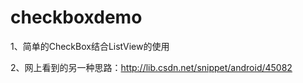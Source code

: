 # checkboxdemo
1、简单的CheckBox结合ListView的使用

2、网上看到的另一种思路：http://lib.csdn.net/snippet/android/45082   
